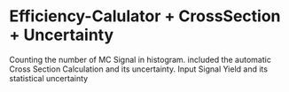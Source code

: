 # Efficiency-Calulator + CrossSection + Uncertainty 
Counting the number of MC Signal in histogram. included the automatic Cross Section Calculation and its uncertainty.
Input Signal Yield and its statistical uncertainty
